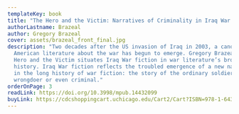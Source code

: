 ```yaml
---
templateKey: book
title: "The Hero and the Victim: Narratives of Criminality in Iraq War Fiction"
authorLastname: Brazeal
author: Gregory Brazeal
cover: assets/brazeal_front_final.jpg
description: "Two decades after the US invasion of Iraq in 2003, a canon of
  American literature about the war has begun to emerge. Gregory Brazeal’s The
  Hero and the Victim situates Iraq War fiction in war literature’s broader
  history. Iraq War fiction reflects the troubled emergence of a new narrative
  in the long history of war fiction: the story of the ordinary soldier as a
  wrongdoer or even criminal."
orderOnPage: 3
readLink: https://doi.org/10.3998/mpub.14432099
buyLink: https://cdcshoppingcart.uchicago.edu/Cart2/Cart?ISBN=978-1-64315-066-6&PRESS=lever
---
```

